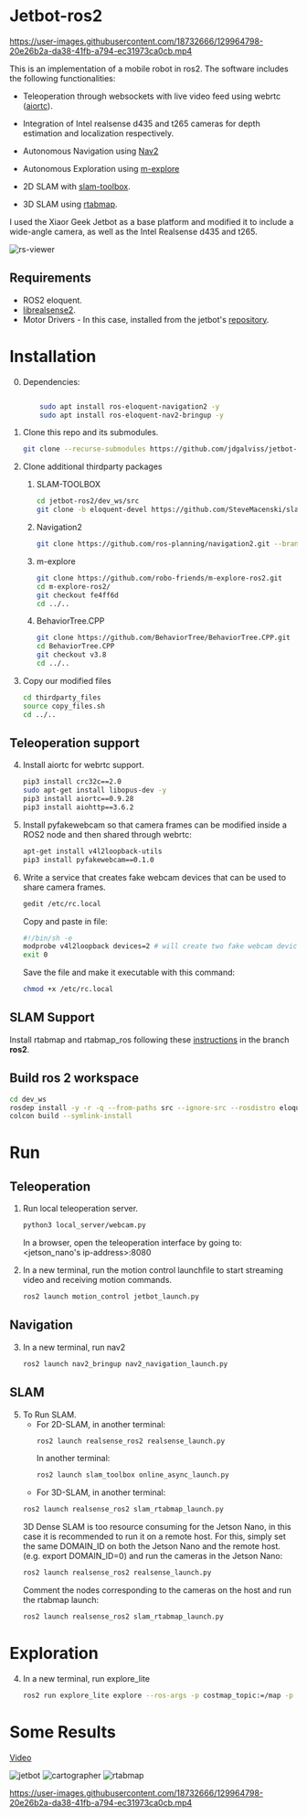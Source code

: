 # Jetbot-ros2
[image1]: imgs/jetbot.png "jetbot"
[image2]: imgs/cartographer.gif "2D"
[image3]: imgs/rtabmap.gif "rtabmap"
[image4]: imgs/jetbot.gif "jetbot_gif"


https://user-images.githubusercontent.com/18732666/129964798-20e26b2a-da38-41fb-a794-ec31973ca0cb.mp4


This is an implementation of a mobile robot in ros2. The software includes the following functionalities:

* Teleoperation through websockets with live video feed using webrtc ([aiortc](https://github.com/aiortc/aiortc)).

* Integration of Intel realsense d435 and t265 cameras for depth estimation and localization respectively.

* Autonomous Navigation using [Nav2](https://github.com/ros-planning/navigation2)

* Autonomous Exploration using [m-explore](https://github.com/robo-friends/m-explore-ros2)

* 2D SLAM with [slam-toolbox](https://github.com/SteveMacenski/slam_toolbox).

* 3D SLAM using [rtabmap](https://github.com/introlab/rtabmap).

I used the Xiaor Geek Jetbot as a base platform and modified it to include a wide-angle camera, as well as the Intel Realsense d435 and t265.

![rs-viewer][image1]

## Requirements
* ROS2 eloquent.
* [librealsense2](https://github.com/IntelRealSense/librealsense/blob/master/doc/distribution_linux.md).
* Motor Drivers - In this case, installed from the jetbot's [repository](https://github.com/NVIDIA-AI-IOT/jetbot/).

# Installation
0. Dependencies:
    ```bash

        sudo apt install ros-eloquent-navigation2 -y
        sudo apt install ros-eloquent-nav2-bringup -y

    ``` 
1. Clone this repo and its submodules.
    ```bash
    git clone --recurse-submodules https://github.com/jdgalviss/jetbot-ros2.git
    ```

2. Clone additional thirdparty packages
    1. SLAM-TOOLBOX
        ```bash
        cd jetbot-ros2/dev_ws/src
        git clone -b eloquent-devel https://github.com/SteveMacenski/slam_toolbox.git

        ```

    2. Navigation2
        ```bash
        git clone https://github.com/ros-planning/navigation2.git --branch eloquent-devel
        ```

    3. m-explore
        ```bash
        git clone https://github.com/robo-friends/m-explore-ros2.git
        cd m-explore-ros2/
        git checkout fe4ff6d
        cd ../..
        ```

    4. BehaviorTree.CPP
        ```bash
        git clone https://github.com/BehaviorTree/BehaviorTree.CPP.git
        cd BehaviorTree.CPP
        git checkout v3.8
        cd ../..
        ```

3. Copy our modified files
    ```bash
    cd thirdparty_files
    source copy_files.sh
    cd ../..
    ```
    <!-- colcon build --packages-select motion_control -->


## Teleoperation support
4. Install aiortc for webrtc support.
    ```bash
    pip3 install crc32c==2.0
    sudo apt-get install libopus-dev -y
    pip3 install aiortc==0.9.28
    pip3 install aiohttp==3.6.2
    ```

5. Install pyfakewebcam so that camera frames can be modified inside a ROS2 node and then shared through webrtc:
    ```bash
    apt-get install v4l2loopback-utils
    pip3 install pyfakewebcam==0.1.0
    ```

6. Write a service that creates fake webcam devices that can be used to share camera frames.
    ```bash
    gedit /etc/rc.local
    ```
    Copy and paste in file:
    ```bash
    #!/bin/sh -e
    modprobe v4l2loopback devices=2 # will create two fake webcam devices
    exit 0
    ```
    Save the file and make it executable with this command:
    ```bash
    chmod +x /etc/rc.local
    ```
## SLAM Support
 Install rtabmap and rtabmap_ros following these [instructions](https://github.com/introlab/rtabmap_ros/tree/ros2#rtabmap_ros) in the branch **ros2**.

## Build ros 2 workspace
```bash
cd dev_ws
rosdep install -y -r -q --from-paths src --ignore-src --rosdistro eloquent
colcon build --symlink-install
```


# Run
## Teleoperation
1. Run local teleoperation server.
    ```bash
    python3 local_server/webcam.py
    ```
    In a browser, open the teleoperation interface by going to: <jetson_nano's ip-address>:8080

2. In a new terminal, run the motion control launchfile to start streaming video and receiving motion commands.
    ```bash
    ros2 launch motion_control jetbot_launch.py
    ```
## Navigation
3. In a new terminal, run nav2
    ```bash
    ros2 launch nav2_bringup nav2_navigation_launch.py
    ```

## SLAM
5. To Run SLAM.
    * For 2D-SLAM, in another terminal:
        ```bash
        ros2 launch realsense_ros2 realsense_launch.py
        ```
        In another terminal:
        ```bash
        ros2 launch slam_toolbox online_async_launch.py
        ```
    * For 3D-SLAM, in another terminal:
    ```bash
    ros2 launch realsense_ros2 slam_rtabmap_launch.py
    ```
    3D Dense SLAM is too resource consuming for the Jetson Nano, in this case it is recommended to run it on a remote host. For this, simply set the same DOMAIN_ID on both the Jetson Nano and the remote host. (e.g. export DOMAIN_ID=0) and run the cameras in the Jetson Nano:
    ```bash
    ros2 launch realsense_ros2 realsense_launch.py
    ```
    Comment the nodes corresponding to the cameras on the host and run the rtabmap launch:
    ```bash
    ros2 launch realsense_ros2 slam_rtabmap_launch.py
    ```

# Exploration
4. In a new terminal, run explore_lite
    ```bash
    ros2 run explore_lite explore --ros-args -p costmap_topic:=/map -p visualize:=true -p use_sim_time:=false -p min_frontier_size:=0.4 -p planner_frequency:=0.5
    ```
# Some Results
[Video](https://youtu.be/T4csWliWSWs)

![jetbot][image4]
![cartographer][image2]
![rtabmap][image3]

https://user-images.githubusercontent.com/18732666/129964798-20e26b2a-da38-41fb-a794-ec31973ca0cb.mp4

<!-- sudo apt-key adv --keyserver keyserver.ubuntu.com --recv-key F6E65AC044F831AC80A06380C8B3A55A6F3EFCDE || sudo apt-key adv --keyserver hkp://keyserver.ubuntu.com:80 --recv-key F6E65AC044F831AC80A06380C8B3A55A6F3EFCDE -->


